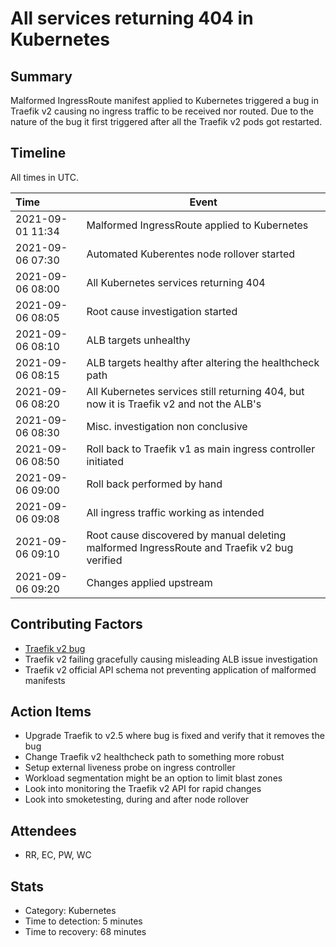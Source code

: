 # All services returning 404 in Kubernetes

## Summary
Malformed IngressRoute manifest applied to Kubernetes triggered a bug in Traefik v2 causing no ingress traffic to be received nor routed. Due to the nature of the bug it first triggered after all the Traefik v2 pods got restarted.

## Timeline

All times in UTC.

| Time             | Event                   |
| :--------------- | ----------------------- |
| 2021-09-01 11:34 | Malformed IngressRoute applied to Kubernetes |
| 2021-09-06 07:30 | Automated Kuberentes node rollover started |
| 2021-09-06 08:00 | All Kubernetes services returning 404 |
| 2021-09-06 08:05 | Root cause investigation started |
| 2021-09-06 08:10 | ALB targets unhealthy |
| 2021-09-06 08:15 | ALB targets healthy after altering the healthcheck path |
| 2021-09-06 08:20 | All Kubernetes services still returning 404, but now it is Traefik v2 and not the ALB's |
| 2021-09-06 08:30 | Misc. investigation non conclusive |
| 2021-09-06 08:50 | Roll back to Traefik v1 as main ingress controller initiated |
| 2021-09-06 09:00 | Roll back performed by hand |
| 2021-09-06 09:08 | All ingress traffic working as intended |
| 2021-09-06 09:10 | Root cause discovered by manual deleting malformed IngressRoute and Traefik v2 bug verified |
| 2021-09-06 09:20 | Changes applied upstream |

## Contributing Factors

- [Traefik v2 bug](https://github.com/traefik/traefik/issues/8098)
- Traefik v2 failing gracefully causing misleading ALB issue investigation
- Traefik v2 official API schema not preventing application of malformed manifests

## Action Items

- Upgrade Traefik to v2.5 where bug is fixed and verify that it removes the bug
- Change Traefik v2 healthcheck path to something more robust
- Setup external liveness probe on ingress controller
- Workload segmentation might be an option to limit blast zones
- Look into monitoring the Traefik v2 API for rapid changes
- Look into smoketesting, during and after node rollover

## Attendees

- RR, EC, PW, WC

## Stats

- Category: Kubernetes
- Time to detection: 5 minutes
- Time to recovery: 68 minutes
